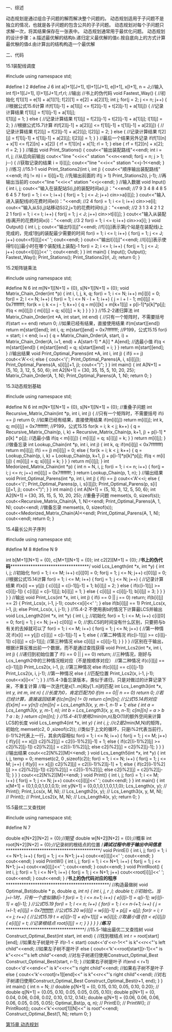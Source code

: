 一、综述

动态规划是通过组合子问题的解而解决整个问题的。
动态规划适用于子问题不是独立的情况，也就是各子问题的包含公共的子子问题。
动态规划对每个子问题只求解一次，将其结果保存在一张表中。
动态规划通常用于最优化问题。
动态规划的设计步骤：a.描述最优解的结构b.递归定义最优解的值c.按自底向上的方式计算最优觖的值d.由计算出的结构构造一个最优解

二、代码

15.1装配线调度

#include <iostream>
using namespace std;

#define I 2
#define J 6
int a[I+1][J+1], t[I+1][J+1], e[I+1], x[I+1], n = J;//输入
int f[I+1][J+1], l[I+1][J+1],rf,rl;                 //输出
//书上的伪代码
void Fastest_Way()
{
	//初始化
	f[1][1] = e[1] + a[1][1];
	f[2][1] = e[2] + a[2][1];
	int j;
	for(j = 2; j <= n; j++)
	{
		//根据公式15.6计算
		if(f[1][j-1] + a[1][j] <= f[2][j-1] + t[2][j-1] + a[1][j])
		{
			//记录计算结果
			f[1][j] = f[1][j-1] + a[1][j];		
			l[1][j] = 1;
		}
		else
		{
			//记录计算结果
			f[1][j] = f[2][j-1] + t[2][j-1] + a[1][j];
			l[1][j] = 2;
		}
		//根据公式15.7计算
		if(f[2][j-1] + a[2][j] <= f[1][j-1] + t[1][j-1] + a[2][j])
		{
			//记录计算结果
			f[2][j] = f[2][j-1] + a[2][j];
			l[2][j] = 2;
		}
		else
		{
			//记录计算结果
			f[2][j] = f[1][j-1] + t[1][j-1] + a[2][j];
			l[2][j] = 1;
		}
	}
	//最后一个结果另外记录
	if(f[1][n] + x[1] <= f[2][n] + x[2])
	{
		rf = f[1][n] + x[1];
		rl = 1;
	}
	else
	{
		rf = f[2][n] + x[2];
		rl = 2;
	}
}
//输出
void Print_Stations()
{
	cout<<"输出装配路线"<<endl;
	int i = rl, j;
	//从后向前输出
	cout<<"line "<<i<<" station "<<n<<endl;
	for(j = n; j > 1; j--)
	{
		//获取记录的结果
		i = l[i][j];
		cout<<"line "<<i<<" station "<<j-1<<endl;
	}
}
//练习
//15.1-1
void Print_Stations2(int i, int j)
{
	cout<<"顺序输出装配路线"<<endl;
	if(j != n)
		i = l[i][j+1];
	//先输出前面的
	if(j > 1)
		Print_Stations2(i, j-1);
	//再输出当前的
	cout<<"line "<<i<<" station "<<j<<endl;
}
//输入数据
void Input()
{
	int i, j;
	cout<<"输入在装配站S(i,j)的装配时间a(i,j)："<<endl;
	//7 9 3 4 8 4 8 5 6 4 5 7
	for(i = 1; i <= I; i++)
	{
		for(j = 1; j <= J; j++)
			cin>>a[i][j];
	}
	cout<<"输入进入装配线i的花费时间e(i)："<<endl;
	//2 4
	for(i = 1; i <= I; i++)
		cin>>e[i];
	cout<<"输入从S(i,j)站移动S(i2,j+1)的花费时间t(i,j)："<<endl;
	//2 3 1 3 4 2 1 2 2 1
	for(i = 1; i <= I; i++)
	{
		for(j = 1; j < J; j++)
			cin>>t[i][j];
	}
	cout<<"输入从装配线i离开的花费时间x(i)："<<endl;
	//3 2
	for(i = 1; i <= I; i++)
		cin>>x[i];
}
void Output()
{
	int i, j;
	cout<<"输出f[i][j]"<<endl;
	//f[i][j]表示第j个站是在装配线i上完成的，完成1到j的装配最少需要的时间
	for(i = 1; i <= I; i++)
	{
		for(j = 1; j <= J; j++)
			cout<<f[i][j]<<' ';
		cout<<endl;
	}
	cout<<"输出l[i][j]"<<endl;
	//l[i][j]表示使得f[i][j]最小时在哪个装配线上装配j-1
	for(i = 2; i <= I; i++)
	{
		for(j = 1; j <= J; j++)
			cout<<l[i][j]<<' ';
		cout<<endl;
	}
}
int main()
{
	Input();
	Output();
	Fastest_Way();
	Print_Stations();
	Print_Stations2(rl, J);
	return 0;
}


15.2矩阵链乘法

#include <iostream>
using namespace std;

#define N 6
int m[N+1][N+1] = {0}, s[N+1][N+1] = {0};
void Matrix_Chain_Order(int *p)
{
	int i, l, j, k, q;
	for(i = 1; i <= N; i++)
		m[i][i] = 0;
	for(l = 2; l <= N; l++)
	{
		for(i = 1; i <= N - l + 1; i++)
		{
			j = i + l - 1;
			m[i][j] = 0x7fffffff;
			for(k = i; k <= j - 1; k++)
			{
				q = m[i][k] + m[k+1][j] + p[i-1]*p[k]*p[j];
				if(q < m[i][j])
				{
					m[i][j] = q;
					s[i][j] = k;
				}
			}
		}
	}
}
//15.2-2递归算法
int Matrix_Chain_Order(int *A, int start, int end)
{
	//只有一个矩阵时，不需要括号
	if(start == end)
		return 0;
	//如果已经有结果，直接使用结果
	if(m[start][end])
		return m[start][end];
	int i, q;
	m[start][end] = 0x7fffffff;
	//P199，公式15.15
	for(i = start; i < end; i++)
	{
		q = Matrix_Chain_Order(A, start, i) + 
			Matrix_Chain_Order(A, i+1, end) + 
			A[start-1] * A[i] * A[end];
		//选最小值
		if(q < m[start][end])
		{
			m[start][end] = q;
			s[start][end] = i;
		}
	}
	return m[start][end];
}
//输出结果
void Print_Optimal_Parens(int *A, int i, int j)
{
	if(i == j)
		cout<<'A'<<i;
	else
	{
		cout<<'(';
		Print_Optimal_Parens(A, i, s[i][j]);
		Print_Optimal_Parens(A, s[i][j]+1, j);
		cout<<")";
	}
}
int main()
{
	int A[N+1] = {5, 10, 3, 12, 5, 50, 6};
	int A2[N+1] = {30, 35, 15, 5, 10, 20, 25};
	Matrix_Chain_Order(A, 1, N);
	Print_Optimal_Parens(A, 1, N);
	return 0;
}

15.3动态规划基础

#include <iostream>
using namespace std;

#define N 6
int m[N+1][N+1] = {0}, s[N+1][N+1] = {0};
//重叠子问题
int Recursive_Matrix_Chain(int *p, int i, int j)
{
	//只有一个矩阵时，不需要括号
	if(i == j)
		return 0;
	//如果已经有结果，直接使用结果
	if(m[i][j])
		return m[i][j];
	int k, q;
	m[i][j] = 0x7fffffff;
	//P199，公式15.15
	for(k = i; k < j; k++)
	{
		q = Recursive_Matrix_Chain(p, i, k) + 
			Recursive_Matrix_Chain(p, k+1, j) + 
			p[i-1] * p[k] * p[j];
		//选最小值
		if(q < m[i][j])
		{
			m[i][j] = q;
			s[i][j] = k;
		}
	}
	return m[i][j];
}
//做备忘录
int Lookup_Chain(int *p, int i, int j)
{
	int k, q;
	if(m[i][j] < 0x7fffffff)
		return m[i][j];
	if(i == j)
		m[i][j] = 0;
	else
	{
		for(k = i; k < j; k++)
		{
			q = Lookup_Chain(p, i, k) + Lookup_Chain(p, k+1, j) + p[i-1]*p[k]*p[j];
			if(q < m[i][j])
			{
				m[i][j] = q;
				s[i][j] = k;
			}
		}
	}
	return m[i][j];
}
int Medorized_Matrix_Chain(int *p)
{
	int n = N, i, j;
	for(i = 1; i <= n; i++)
	{
		for(j = i; j <= n; j++)
			m[i][j] = 0x7fffffff;
	}
	return Lookup_Chain(p, 1, n);
}
//输出结果
void Print_Optimal_Parens(int *p, int i, int j)
{
	if(i == j)
		cout<<'A'<<i;
	else
	{
		cout<<'(';
		Print_Optimal_Parens(p, i, s[i][j]);
		Print_Optimal_Parens(p, s[i][j]+1, j);
		cout<<")";
	}
}
int main()
{
	int A[N+1] = {5, 10, 3, 12, 5, 50, 6};
	int A2[N+1] = {30, 35, 15, 5, 10, 20, 25};
	//重叠子问题
	memset(s, 0, sizeof(s));
	cout<<Recursive_Matrix_Chain(A, 1, N)<<endl;
	Print_Optimal_Parens(A, 1, N);
	cout<<endl;
	//做备忘录
	memset(s, 0, sizeof(s));
	cout<<Medorized_Matrix_Chain(A)<<endl;
	Print_Optimal_Parens(A, 1, N);
	cout<<endl;
	return 0;
}


15.4最长公共子序列

#include <iostream>
using namespace std;

#define M 8
#define N 9

int b[M+1][N+1] = {0}, c[M+1][N+1] = {0};
int c2[2][M+1] = {0};
/********书上的伪代码*******************************************/
void Lcs_Length(int *x, int *y)
{
	int i, j;
	//初始化
	for(i = 1; i <= M; i++)
		c[i][0] = 0;
	for(j = 1; j <= N; j++)
		c[0][j] = 0;
	//根据公式15.14计算
	for(i = 1; i <= M; i++)
	{
		for(j = 1; j <= N; j++)
		{
			//记录计算结果
			if(x[i] == y[j])
			{
				c[i][j] = c[i-1][j-1] + 1;
				b[i][j] = 2;
			}
			else
			{
				if(c[i-1][j] >= c[i][j-1])
				{
					c[i][j] = c[i-1][j];
					b[i][j] = 1;
				}
				else
				{
					c[i][j] = c[i][j-1];
					b[i][j] = 3;
				}
			}
		}
	}
}
//输出
void Print_Lcs(int *x, int i, int j)
{
	if(i == 0 || j == 0)
		return;
	if(b[i][j] == 2)
	{
		Print_Lcs(x, i-1, j-1);
		cout<<x[i]<<' ';
	}
	else if(b[i][j] == 1)
		Print_Lcs(x, i-1, j);
	else
		Print_Lcs(x, i, j-1);
}
//15.4-2 不使用表b的情况下计算最LCS并输出
void Lcs_Length2(int *x, int *y)
{
	int i, j;
	//初始化
	for(i = 1; i <= M; i++)
		c[i][0] = 0;
	for(j = 1; j <= N; j++)
		c[0][j] = 0;
	//求LCS的时间没有什么区别，只要把与b有关的去掉就可以了
	for(i = 1; i <= M; i++)
	{
		for(j = 1; j <= N; j++)
		{
			//第一种情况
			if(x[i] == y[j])
				c[i][j] = c[i-1][j-1] + 1;
			else
			{
				//第二种情况
				if(c[i-1][j] >= c[i][j-1])
					c[i][j] = c[i-1][j];
				//第三种情况
				else
					c[i][j] = c[i][j-1];
			}
		}
	}
}
//区别在于输出，根据计算反推出前一个数据，而不是通过查找获得
void Print_Lcs2(int *x, int i, int j)
{
	//递归到初始位置了
	if(i == 0 || j == 0)
		return;
	//三种情况，刚好与Lcs_Length2中的三种情况相对应（不是按顺序对应）
	//第二种情况
	if(c[i][j] == c[i-1][j])
		Print_Lcs2(x, i-1, j);
	//第三种情况
	else if(c[i][j] == c[i][j-1])
		Print_Lcs2(x, i, j-1);
	//第一种情况
	else
	{
		//匹配位置
		Print_Lcs2(x, i-1, j-1);
		cout<<x[i]<<' ';
	}
}
//15.4-3备忘录版本，类似于递归，只是对做过的计算记录下来，不重复计算
//每一次迭代是x[1..m]和y[1..n]的匹配
int Lcs_Length3(int *x, int *y, int m, int n)
{
	//长度为0，肯定匹配为0
	if(m == 0|| n == 0)
		return 0;
	//若已经计算，直接返回结果
	if(c[m][n] != 0)
		return c[m][n];
	//公式15.14的对应
	if(x[m] == y[n])
		c[m][n] = Lcs_Length3(x, y, m-1, n-1) + 1;
	else
	{
		int a = Lcs_Length3(x, y, m-1, n);
		int b = Lcs_Length3(x, y, m, n-1);
		c[m][n] = a > b ? a : b;
	}
	return c[m][n];
}
//15.4-4(1)使用2*min(m,n)及O(1)的额外空间来计算LCS的长度
void Lcs_Length4(int *x, int *y)
{
	int i, j;
	//c2是2*min(M,N)的矩阵，初始化
	memset(c2, 0 ,sizeof(c2));
	//类似于上文的循环，只是i%2代表当前行，(i-1)%2代表上一行，其余内容相似
	for(i = 1; i <= N; i++)
	{
		for(j = 1; j <= M; j++)
		{
			if(y[i] == x[j])
				c2[i%2][j] = c2[(i-1)%2][j-1] + 1;
			else
			{
				if(c2[(i-1)%2][j] >= c2[i%2][j-1])
					c2[i%2][j] = c2[(i-1)%2][j];
				else
					c2[i%2][j] = c2[i%2][j-1];
			}
		}
	}
	//输出结果
	cout<<c2[N%2][M]<<endl;
}
void Lcs_Length5(int *x, int *y)
{
	int i, j, temp = 0;
	memset(c2, 0 ,sizeof(c2));
	for(i = 1; i <= N; i++)
	{
		for(j = 1; j <= M; j++)
		{
			if(y[i] == x[j])
				c2[i%2][j] = c2[(i-1)%2][j-1] + 1;
			else
			{
				if(c2[(i-1)%2][j] >= c2[i%2][j-1])
					c2[i%2][j] = c2[(i-1)%2][j];
				else
					c2[i%2][j] = c2[i%2][j-1];
			}
		}
	}
	cout<<c2[N%2][M]<<endl;
}
void Print()
{
	int i, j;
	for(i = 1; i <= M; i++)
	{
		for(j = 1; j <= N; j++)
			cout<<c[i][j]<<' ';
		cout<<endl;
	}
}
int main()
{
	int x[M+1] = {0,1,0,0,1,0,1,0,1};
	int y[N+1] = {0,0,1,0,1,1,0,1,1,0};
	Lcs_Length(x, y);
//	Print();
	Print_Lcs(x, M, N);
//	Lcs_Length2(x, y);
//	Lcs_Length3(x, y, M, N);
//	Print();
//	Print_Lcs2(x, M, N);
//	Lcs_Length4(x, y);
	return 0;
}

15.5最优二叉查找树

#include <iostream>
using namespace std;

#define N 7

double e[N+2][N+2] = {0};//期望
double w[N+2][N+2] = {0};//概率
int root[N+2][N+2] = {0};//记录树的根结点的位置
/*********调试过程中用于输出中间信息***************************************************/
void PrintE()
{
	int i, j;
	for(i = 1; i <= N+1; i++)
	{
		for(j = 1; j <= N+1; j++)
			cout<<e[i][j]<<' ';
		cout<<endl;
	}
	cout<<endl;
}
void PrintW()
{
	int i, j;
	for(i = 1; i <= N+1; i++)
	{
		for(j = 1; j <= N+1; j++)
			cout<<w[i][j]<<' ';
		cout<<endl;
	}
	cout<<endl;
}
void PrintRoot()
{
	int i, j;
	for(i = 1; i <= N+1; i++)
	{
		for(j = 1; j <= N+1; j++)
			cout<<root[i][j]<<' ';
		cout<<endl;
	}
	cout<<endl;
}
/********书上的伪代码对应的程序******************************************************/
//构造最做树
void Optimal_Bst(double * p, double *q, int n)
{
	int i, j, r ,l;
	double t;
	//初始化。当j=i-1时，只有一个虚拟键d|i-1
	for(i = 1; i <= n+1; i++)
	{
		e[i][i-1] = q[i-1];
		w[i][i-1] = q[i-1];
	}
	//公式15.19
	for(l = 1; l <= n; l++)
	{
		for(i = 1; i <= n-l+1; i++)
		{
			j = i+l-1;
			e[i][j] = 0x7fffffff;
			//公式15.20
			w[i][j] = w[i][j-1] + p[j] + q[j];
			for(r = i; r <= j; r++)
			{
				//公式15.19
				t = e[i][r-1] + e[r+1][j] + w[i][j];
				//取最小值
				if(t < e[i][j])
				{
					e[i][j] = t;
					//记录根结点
					root[i][j] = r;
				}
			}
		}
	}
}
/********练习********************************************/
//15.5-1输出最优二叉查找树
void Construct_Optimal_Best(int start, int end)
{
	//找到根结点
	int r = root[start][end];
	//如果左子树是叶子
	if(r-1 < start)
		cout<<'d'<<r-1<<" is k"<<r<<"'s left child"<<endl;
	//如果左子树不是叶子
	else
	{
		cout<<'k'<<root[start][r-1]<<" is k"<<r<<"'s left child"<<endl;
		//对左子树递归使用Construct_Optimal_Best
		Construct_Optimal_Best(start, r-1);
	}
	//如果右子树是叶子
	if(end < r+1)
		cout<<'d'<<end<<" is k"<<r<<"'s right child"<<endl;
	//如果右子树不是叶子
	else
	{
		cout<<'k'<<root[r+1][end]<<" is k"<<r<<"'s right child"<<endl;
		//对右子树递归使用Construct_Optimal_Best
		Construct_Optimal_Best(r+1, end);
	}
}
int main()
{
	int n = N;
//	double p[N+1] = {0, 0.15, 0.10, 0.05, 0.10, 0.20};
//	double q[N+1] = {0.05, 0.10, 0.05, 0.05, 0.05, 0.10};
	double p[N+1] = {0, 0.04, 0.06, 0.08, 0.02, 0.10, 0.12, 0.14};
	double q[N+1] = {0.06, 0.06, 0.06, 0.06, 0.05, 0.05, 0.05};
	Optimal_Bst(p, q, n);
//	PrintE();
//	PrintW();
//	PrintRoot();
	cout<<'k'<<root[1][N]<<" is root"<<endl;
	Construct_Optimal_Best(1, N);
	return 0;
}

 
 [ 第15章 动态规划](http://blog.csdn.net/mishifangxiangdefeng/article/details/7744512) 